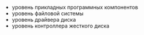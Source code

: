 - уровень прикладных программных компонентов
- уровень файловой системы
- уровень драйвера диска
- уровень контроллера жесткого диска